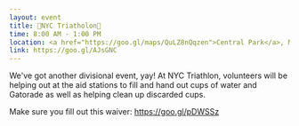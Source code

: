 ```yaml
---
layout: event
title: 🏃NYC Triatholon🏃
time: 8:00 AM - 1:00 PM
location: <a href="https://goo.gl/maps/QuLZ8nQqzen">Central Park</a>, Manhattan
link: https://goo.gl/AJsGNC
---
```

We've got another divisional event, yay! At NYC Triathlon, volunteers will be helping out at the aid stations to fill and hand out cups of water and Gatorade as well as helping clean up discarded cups.

Make sure you fill out this waiver: https://goo.gl/pDWSSz
